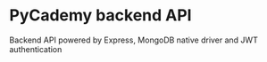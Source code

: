 # PyCademy backend API

Backend API powered by Express, MongoDB native driver and JWT authentication

